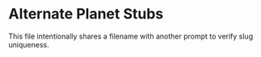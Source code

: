 # Alternate Planet Stubs

This file intentionally shares a filename with another prompt to verify slug uniqueness.
